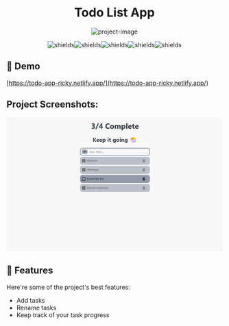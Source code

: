 <h1 align="center" id="title">Todo List App</h1>

<p align="center"><img src="https://socialify.git.ci/JG1109/todo-app/image?language=1&amp;owner=1&amp;name=1&amp;stargazers=1&amp;theme=Light" alt="project-image"></p>

<p align="center"><img src="https://img.shields.io/badge/html5-%23E34F26.svg?style=for-the-badge&amp;logo=html5&amp;logoColor=white" alt="shields"><img src="https://img.shields.io/badge/css3-%231572B6.svg?style=for-the-badge&amp;logo=css3&amp;logoColor=white" alt="shields"><img src="https://img.shields.io/badge/javascript-%23323330.svg?style=for-the-badge&amp;logo=javascript&amp;logoColor=%23F7DF1E" alt="shields"><img src="https://img.shields.io/badge/react-%2320232a.svg?style=for-the-badge&amp;logo=react&amp;logoColor=%2361DAFB" alt="shields"><img src="https://img.shields.io/badge/NPM-%23CB3837.svg?style=for-the-badge&amp;logo=npm&amp;logoColor=white" alt="shields"></p>

<h2>🚀 Demo</h2>

[https://todo-app-ricky.netlify.app/](https://todo-app-ricky.netlify.app/)

<h2>Project Screenshots:</h2>

<img src="./src/assets/demo-pic.png" alt="project-screenshot" />

  
  
<h2>🧐 Features</h2>

Here're some of the project's best features:

*   Add tasks
*   Rename tasks
*   Keep track of your task progress
